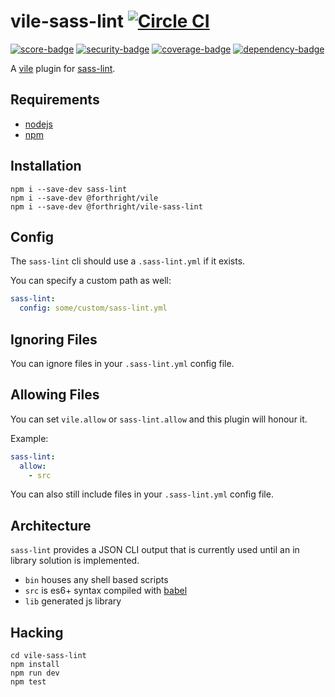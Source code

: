 # vile-sass-lint [![Circle CI](https://circleci.com/gh/forthright/vile-sass-lint.svg?style=shield&circle-token=00d3226575f038a2187cfab343423bd9fd3804ec)](https://circleci.com/gh/forthright/vile-sass-lint)

[![score-badge](https://vile.io/api/v0/projects/vile-sass-lint/badges/score?token=USryyHar5xQs7cBjNUdZ)](https://vile.io/~brentlintner/vile-sass-lint) [![security-badge](https://vile.io/api/v0/projects/vile-sass-lint/badges/security?token=USryyHar5xQs7cBjNUdZ)](https://vile.io/~brentlintner/vile-sass-lint) [![coverage-badge](https://vile.io/api/v0/projects/vile-sass-lint/badges/coverage?token=USryyHar5xQs7cBjNUdZ)](https://vile.io/~brentlintner/vile-sass-lint) [![dependency-badge](https://vile.io/api/v0/projects/vile-sass-lint/badges/dependency?token=USryyHar5xQs7cBjNUdZ)](https://vile.io/~brentlintner/vile-sass-lint)

A [vile](https://vile.io) plugin for [sass-lint](https://github.com/sasstools/sass-lint).

## Requirements

- [nodejs](http://nodejs.org)
- [npm](http://npmjs.org)

## Installation

    npm i --save-dev sass-lint
    npm i --save-dev @forthright/vile
    npm i --save-dev @forthright/vile-sass-lint

## Config

The `sass-lint` cli should use a  `.sass-lint.yml` if it exists.

You can specify a custom path as well:

```yml
sass-lint:
  config: some/custom/sass-lint.yml
```

## Ignoring Files

You can ignore files in your `.sass-lint.yml` config file.

## Allowing Files

You can set `vile.allow` or `sass-lint.allow` and this plugin will honour it.

Example:

```yaml
sass-lint:
  allow:
    - src
```

You can also still include files in your `.sass-lint.yml` config file.

## Architecture

`sass-lint` provides a JSON CLI output that is currently used until an
in library solution is implemented.

- `bin` houses any shell based scripts
- `src` is es6+ syntax compiled with [babel](https://babeljs.io)
- `lib` generated js library

## Hacking

    cd vile-sass-lint
    npm install
    npm run dev
    npm test
